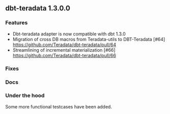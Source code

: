 ## dbt-teradata 1.3.0.0

### Features
* Dbt-teradata adapter is now compatible with dbt 1.3.0
* Migration of cross DB macros from Teradata-utils to DBT-Teradata [#64] https://github.com/Teradata/dbt-teradata/pull/64
* Streamlining of incremental materialization [#66] https://github.com/Teradata/dbt-teradata/pull/66

### Fixes

### Docs

### Under the hood
Some more functional testcases have been added.